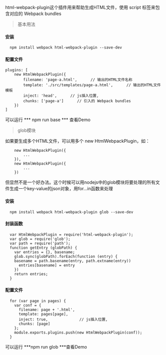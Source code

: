 html-webpack-plugin这个插件用来帮助生成HTML文件，使用 script 标签来包含对应的 Webpack bundles

> 基本用法

#### 安装
```
  npm install webpack html-webpack-plugin --save-dev
```
#### 配置文件
```
plugins: [
    new HtmlWebpackPlugin({
        filename: 'page-a.html',      // 输出的HTML文件名称
        template: './src/templates/page-a.html',      // 输出的HTML文件模板
        inject: 'head',      // js插入位置,
        chunks: ['page-a']      // 引入的 Webpack bundles
    })
]
```
可以运行 *** npm run base *** 查看Demo
> glob模块

如果要生成多个HTML文件，可以用多个 new HtmlWebpackPlugin，如：
```
    new HtmlWebpackPlugin({
        ...
    }),
    new HtmlWebpackPlugin({
        ...    
    })
```
但显然不是一个好办法。这个时候可以用nodejs中的glob模块将要处理的所有文件生成一个key-value的json对象，用for...in函数来处理
#### 安装
``` 
  npm install webpack html-webpack-plugin glob --save-dev
```
#### 封装函数
```
  var HtmlWebpackPlugin = require('html-webpack-plugin'); 
  var glob = require('glob');
  var path = require('path');
  function getEntry (globPath) {
    var entries = {}, basename;
    glob.sync(globPath).forEach(function (entry) {
    basename = path.basename(entry, path.extname(entry))
      entries[basename] = entry
    })
    return entries;
  }
```
#### 配置文件
```
  for (var page in pages) {
    var conf = {
      filename: page + '.html',
      template: pages[page],
      inject: true,              // js插入位置,
      chunks: [page]
    };
    module.exports.plugins.push(new HtmlWebpackPlugin(conf));
  }
```
可以运行 ***npm run glob ***查看Demo
